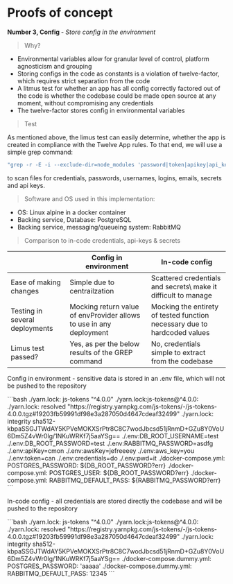 # Proofs of concept

<p><b>Number 3, Config </b>- <em>Store config in the environment</em> <p>

> Why?

- Environmental variables allow for granular level of control, platform agnosticism and grouping
- Storing configs in the code as constants is a violation of twelve-factor, which requires strict separation from the code
- A litmus test for whether an app has all config correctly factored out of the code is whether the codebase could be made open source at any moment, without compromising any credentials
- The twelve-factor stores config in environmental variables

> Test

As mentioned above, the limus test can easily determine, whether the app is created in compliance with the Twelve App rules.
To that end, we will use a simple grep command:
```bash
"grep -r -E -i --exclude-dir=node_modules 'password|token|apikey|api_key|aws_key|awskey|credentials|pwd|email|e-mail|login|username' ."
```
to scan files for credentials, passwords, usernames, logins, emails, secrets and api keys.

> Software and OS used in this implementation:
- OS: Linux alpine in a docker container
- Backing service, Database: PostgreSQL
- Backing service, messaging/queueing system: RabbitMQ
    
> Comparison to in-code credentials, api-keys & secrets

|  | Config in environment      | In-code config |
| ----------- | ----------- | ----------- |
| Ease of making changes      |Simple due to centrailzation        | Scattered credentials and secrets\\ make it difficult to manage |
| Testing in several deployments   | Mocking return value of envProvider allows to use in any deployment        | Mocking the entirety of tested function necessary due to hardcoded values |
| Limus test passed? | Yes, as per the below results of the GREP command | No, credentials simple to extract from the codebase  |

<p>Config in environment - sensitive data is stored in an .env file, which will not be pushed to the repository</p>
```bash
./yarn.lock:    js-tokens "^4.0.0"
./yarn.lock:js-tokens@^4.0.0:
./yarn.lock:  resolved "https://registry.yarnpkg.com/js-tokens/-/js-tokens-4.0.0.tgz#19203fb59991df98e3a287050d4647cdeaf32499"
./yarn.lock:  integrity sha512-kbpaSSGJTWdAY5KPVeMOKXSrPtr8C8C7wodJbcsd51jRnmD+GZu8Y0VoU6Dm5Z4vWr0Ig/1NKuWRKf7j5aaYSg==
./.env:DB_ROOT_USERNAME=test
./.env:DB_ROOT_PASSWORD=test
./.env:RABBITMQ_PASSWORD=asdfg
./.env:apiKey=cmon
./.env:awsKey=jefreeeey
./.env:aws_key=you
./.env:token=can
./.env:credentials=do
./.env:pwd=it
./docker-compose.yml:      POSTGRES_PASSWORD: ${DB_ROOT_PASSWORD?err}
./docker-compose.yml:      POSTGRES_USER: ${DB_ROOT_PASSWORD?err}
./docker-compose.yml:      RABBITMQ_DEFAULT_PASS: ${RABBITMQ_PASSWORD?err}
```
<p>In-code config - all credentials are stored directly the codebase and will be pushed to the repository</p>
```bash
./yarn.lock:    js-tokens "^4.0.0"
./yarn.lock:js-tokens@^4.0.0:
./yarn.lock:  resolved "https://registry.yarnpkg.com/js-tokens/-/js-tokens-4.0.0.tgz#19203fb59991df98e3a287050d4647cdeaf32499"
./yarn.lock:  integrity sha512-kbpaSSGJTWdAY5KPVeMOKXSrPtr8C8C7wodJbcsd51jRnmD+GZu8Y0VoU6Dm5Z4vWr0Ig/1NKuWRKf7j5aaYSg==
./docker-compose.dummy.yml:      POSTGRES_PASSWORD: 'aaaaa'
./docker-compose.dummy.yml:      RABBITMQ_DEFAULT_PASS: 12345
```
